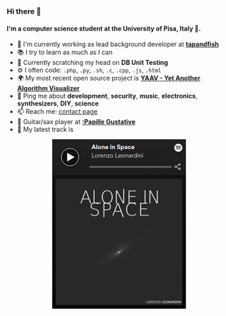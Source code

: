 ### Hi there 👋

#### I'm a computer science student at the University of Pisa, Italy :pizza:.

- 🏢 I'm currently working as lead background developer at [**tapandfish**](https://tapandfish.com)
- :books: I try to learn as much as I can
- 🌱 Currently scratching my head on **DB Unit Testing**
- ⚙️ I often code: `.php`, `.py`, `.sh`, `.c`, `.cpp`, `.js`, `.html`
- 🌍 My most recent open source project is [**YAAV - Yet Another Algorithm Visualizer**](https://yaav.leonardini.dev)
- 💬 Ping me about **development**, **security**, **music**, **electronics**, **synthesizers**, **DIY**, **science**
- 📫 Reach me: [contact page](https://leonardini.dev#contacts)
- :saxophone: Guitar/sax player at [**:Papille Gustative**](https://papillegustative.com)
- :musical_score: My latest track is 

<p align="center"><a href="https://open.spotify.com/track/6UjPClS5zPoVDAlk1gSsaS" target="_blank"><img src="https://raw.githubusercontent.com/LorenzoLeonardini/LorenzoLeonardini/master/spotify-track.png"></a></p>
